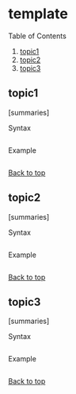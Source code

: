 # template <a name="template"></a>

Table of Contents  

1. [topic1](#topic1)  
2. [topic2](#topic2)  
3. [topic3](#topic3)  

## topic1 <a name="topic1"></a>

[summaries]

Syntax

```

```

Example

```

```

[Back to top](#template)  


## topic2 <a name="topic2"></a>

[summaries]

Syntax

```

```

Example

```

```

[Back to top](#template)  

## topic3 <a name="topic3"></a>

[summaries]

Syntax

```

```

Example

```

```

[Back to top](#template)  
